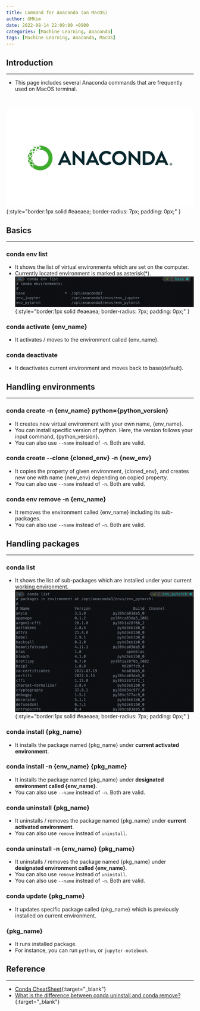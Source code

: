 ```yaml
---
title: Command for Anaconda (on MacOS)
author: GMKim
date: 2022-08-14 22:09:00 +0900
categories: [Machine Learning, Anaconda]
tags: [Machine Learning, Anaconda, MacOS]
---
```


## Introduction
---

- This page includes several Anaconda commands that are frequently used on MacOS terminal. 
<br>  

![Anaconda](/assets/img/anaconda.jpeg){:style="border:1px solid #eaeaea; border-radius: 7px; padding: 0px;" }



## Basics
---

### conda env list

- It shows the list of virtual environments which are set on the computer.
- Currently located environment is marked as asterisk(*).
![conda_env_list](/assets/img/conda_env_list.png){:style="border:1px solid #eaeaea; border-radius: 7px; padding: 0px;" }

### conda activate {env_name}

- It activates / moves to the environment called {env_name}.

### conda deactivate

- It deactivates current environment and moves back to base(default).

## Handling environments
---

### conda create -n {env_name} python={python_version}

- It creates new virtual environment with your own name, {env_name}.
- You can install specific version of python. Here, the version follows your input command, {python_version}.
- You can also use `--name` instead of `-n`. Both are valid.

### conda create --clone {cloned_env} -n {new_env}

- It copies the property of given environment, {cloned_env}, and creates new one with name {new_env} depending on copied property.
- You can also use `--name` instead of `-n`. Both are valid.

### conda env remove -n {env_name}

- It removes the environment called {env_name} including its sub-packages.
- You can also use `--name` instead of `-n`. Both are valid.

## Handling packages
---

### conda list

- It shows the list of sub-packages which are installed under your current working environment.
![conda_list](/assets/img/conda_list.png){:style="border:1px solid #eaeaea; border-radius: 7px; padding: 0px;" }

### conda install {pkg_name}

- It installs the package named {pkg_name} under **current activated environment**.

### conda install -n {env_name} {pkg_name}

- It installs the package named {pkg_name} under **designated environment called {env_name}**.
- You can also use `--name` instead of `-n`. Both are valid.

### conda uninstall {pkg_name}

- It uninstalls / removes the package named {pkg_name} under **current activated environment**.
- You can also use `remove` instead of `uninstall`.

### conda uninstall -n {env_name} {pkg_name}

- It uninstalls / removes the package named {pkg_name} under **designated environment called {env_name}**.
- You can also use `remove` instead of `uninstall`.
- You can also use `--name` instead of `-n`. Both are valid.

### conda update {pkg_name}

- It updates specific package called {pkg_name} which is previously installed on current environment.

### {pkg_name}

- It runs installed package.
- For instance, you can run `python`, or `jupyter-notebook`.

## Reference
---

- [Conda CheatSheet](https://docs.conda.io/projects/conda/en/4.6.0/_downloads/52a95608c49671267e40c689e0bc00ca/conda-cheatsheet.pdf){:target="_blank"}
- [What is the difference between conda uninstall and conda remove?](https://stackoverflow.com/questions/71306374/what-is-the-difference-between-conda-uninstall-and-conda-remove){:target="_blank"}